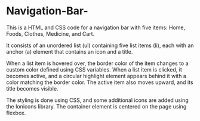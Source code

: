 # Navigation-Bar-
This is a HTML and CSS code for a navigation bar with five items: Home, Foods, Clothes, Medicine, and Cart.

It consists of an unordered list (ul) containing five list items (li), each with an anchor (a) element that contains an icon and a title.

When a list item is hovered over, the border color of the item changes to a custom color defined using CSS variables. When a list item is clicked, it becomes active, and a circular highlight element appears behind it with a color matching the border color. The active item also moves upward, and its title becomes visible.

The styling is done using CSS, and some additional icons are added using the Ionicons library. The container element is centered on the page using flexbox.
